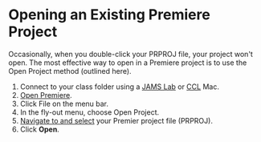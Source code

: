 # Opening an Existing Premiere Project

Occasionally, when you double-click your PRPROJ file, your project won't open. The most effective way to open in a Premiere project is to use the Open Project method \(outlined here\).

1. Connect to your class folder using a [JAMS Lab](https://jjloomis.gitbooks.io/file-and-folder-management/content/connecting-in-jams-lab.html) or [CCL](https://jjloomis.gitbooks.io/file-and-folder-management/content/connecting-in-campus-computer-lab.html) Mac.
2. [Open Premiere](/setting-up-your-project/opening-premiere.md).
3. Click File on the menu bar.
4. In the fly-out menu, choose Open Project.
5. [Navigate to and select](https://jjloomis.gitbooks.io/file-and-folder-management/content/navigating-folder-tree.html) your Premier project file \(PRPROJ\).
6. Click **Open**.



